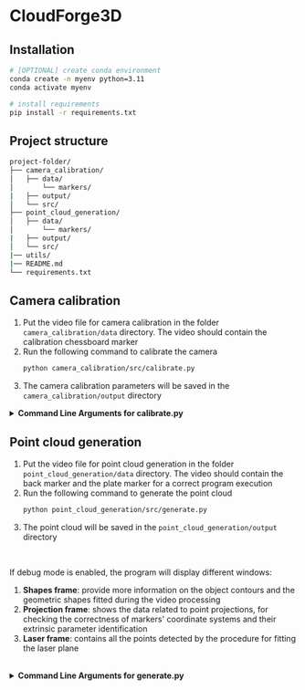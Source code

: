 # CloudForge3D

## Installation
```bash
# [OPTIONAL] create conda environment
conda create -n myenv python=3.11
conda activate myenv

# install requirements
pip install -r requirements.txt
```

## Project structure
```bash
project-folder/
├── camera_calibration/
│   ├── data/
│       └── markers/
|   ├── output/
│   └── src/
├── point_cloud_generation/
│   ├── data/
│       └── markers/
|   ├── output/
│   └── src/
|── utils/
|── README.md
└── requirements.txt
```


## Camera calibration
1. Put the video file for camera calibration in the folder `camera_calibration/data` directory. The video should contain the calibration chessboard marker
1. Run the following command to calibrate the camera
    ```bash
    python camera_calibration/src/calibrate.py
    ```
1. The camera calibration parameters will be saved in the `camera_calibration/output` directory

<details>
<summary><span style="font-weight: bold;">Command Line Arguments for calibrate.py</span></summary>

  #### --debug
  Debug mode (display additional information)
  #### --chessboard_size
  Size of the chessboard
  #### --window_scaling_factor
  Scaling factor for the window size
  #### --time_skip
  Time interval to skip in milliseconds
  #### --video_dir
  Directory containing the video file
  #### --video_name
  Name of the video file
  #### --output_dir
  Directory to save the output file
  #### --output_name
  Name of the output file
</details>


## Point cloud generation
1. Put the video file for point cloud generation in the folder `point_cloud_generation/data` directory. The video should contain the back marker and the plate marker for a correct program execution
1. Run the following command to generate the point cloud
    ```bash
    python point_cloud_generation/src/generate.py
    ```
1. The point cloud will be saved in the `point_cloud_generation/output` directory
<br/>

<p>
If debug mode is enabled, the program will display different windows:
<ol>
    <li><b>Shapes frame</b>: provide more information on the object contours and the geometric shapes fitted during the video processing</li>
    <li><b>Projection frame</b>: shows the data related to point projections, for checking the correctness of markers' coordinate systems and their extrinsic parameter identification</li>
    <li><b>Laser frame</b>: contains all the points detected by the procedure for fitting the laser plane</li>
</ol>
<br/>

<details>
<summary><span style="font-weight: bold;">Command Line Arguments for generate.py</span></summary>

  #### --debug
  Debug mode (display additional information)
  #### --window_scaling_factor
  Scaling factor for the window size
  #### --video_dir
  Directory containing the video file
  #### --video_name
  Name of the video file
  #### --output_dir
  Directory to save the output file
  #### --camera_params_dir
  Directory containing the camera parameters file
  #### --camera_params_name
  Name of the camera parameters file
  #### --plate_marker_info
  Information about the object marker (seq_string, min_pattern_len, marker_radius_cm)
  #### --back_marker_size
  Size of the back marker (width_cm, height_cm)
</details>